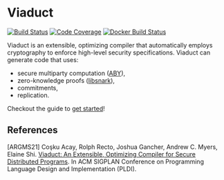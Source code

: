 # Viaduct

[![Build Status](https://github.com/apl-cornell/viaduct/workflows/CI/badge.svg)](https://github.com/apl-cornell/viaduct/actions?query=workflow%3ACI)
[![Code Coverage](https://codecov.io/gh/apl-cornell/viaduct/branch/master/graph/badge.svg)](https://codecov.io/gh/apl-cornell/viaduct)
[![Docker Build Status](https://img.shields.io/docker/cloud/build/aplcornell/viaduct)](https://hub.docker.com/repository/docker/aplcornell/viaduct)

Viaduct is an extensible, optimizing compiler that automatically employs
cryptography to enforce high-level security specifications.
Viaduct can generate code that uses:

- secure multiparty computation ([ABY](https://github.com/encryptogroup/ABY)),
- zero-knowledge proofs ([libsnark](https://github.com/scipr-lab/libsnark)),
- commitments,
- replication.

Checkout the guide to [get started](https://viaduct-lang.org)!

## References

\[ARGMS21]
Coşku Acay, Rolph Recto, Joshua Gancher, Andrew C. Myers, Elaine Shi.
[Viaduct: An Extensible, Optimizing Compiler for Secure Distributed Programs](https://eprint.iacr.org/2021/468).
In ACM SIGPLAN Conference on Programming Language Design and Implementation (PLDI).
